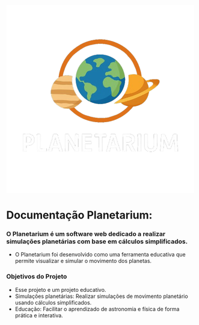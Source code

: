 ![Logo Projeto](https://github.com/SidneiAJr/Senac_programador_Web/blob/main/PI/Projeto_final_Planetarium/img/logo.png)

# Documentação Planetarium:

### O Planetarium é um software web dedicado a realizar simulações planetárias com base em cálculos simplificados.

- O Planetarium foi desenvolvido como uma ferramenta educativa que permite visualizar e simular o movimento dos planetas.

### Objetivos do Projeto

- Esse projeto e um projeto educativo.
- Simulações planetárias: Realizar simulações de movimento planetário usando cálculos simplificados.
- Educação: Facilitar o aprendizado de astronomia e física de forma prática e interativa.



